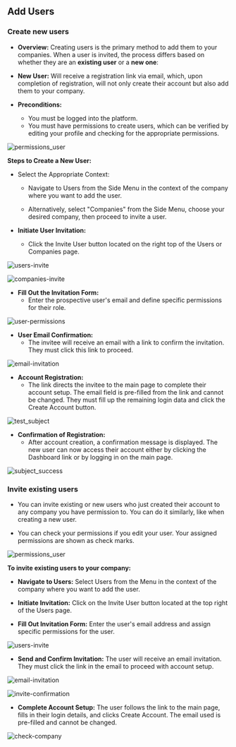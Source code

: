 ## Add Users

### Create new users

- **Overview:**
  Creating users is the primary method to add them to your companies. When a user is invited, the process differs based on whether they are an **existing user** or a **new one**:

- **New User:**
  Will receive a registration link via email, which, upon completion of registration, will not only create their account but also add them to your company.

- **Preconditions:**

  - You must be logged into the platform.
  - You must have permissions to create users, which can be verified by editing your profile and checking for the appropriate permissions.

![permissions_user](../../images/permissions_user-1.png)

**Steps to Create a New User:**

- Select the Appropriate Context:

  - Navigate to Users from the Side Menu in the context of the company where you want to add the user.

  - Alternatively, select "Companies" from the Side Menu, choose your desired company, then proceed to invite a user.

- **Initiate User Invitation:**
  - Click the Invite User button located on the right top of the Users or Companies page.

![users-invite](../../images/users-invite.png)

![companies-invite](<../../images/companies-invite(1).png>)

- **Fill Out the Invitation Form:**
  - Enter the prospective user's email and define specific permissions for their role.

![user-permissions](../../images/user-inviteform.png)

- **User Email Confirmation:**
  - The invitee will receive an email with a link to confirm the invitation. They must click this link to proceed.

![email-invitation](../../images/email-invitation.png)

- **Account Registration:**
  - The link directs the invitee to the main page to complete their account setup. The email field is pre-filled from the link and cannot be changed. They must fill up the remaining login data and click the Create Account button.

![test_subject](../../images/test_subject.png)

- **Confirmation of Registration:**
  - After account creation, a confirmation message is displayed. The new user can now access their account either by clicking the Dashboard link or by logging in on the main page.

![subject_success](../../images/subject_success.png)

### Invite existing users

- You can invite existing or new users who just created their account to any company you have permission to. You can do it similarly, like when creating a new user.

- You can check your permissions if you edit your user. Your assigned permissions are shown as check marks.

![permissions_user](../../images/permissions_user-1.png)

**To invite existing users to your company:**

- **Navigate to Users:**
  Select Users from the Menu in the context of the company where you want to add the user.

- **Initiate Invitation:**
  Click on the Invite User button located at the top right of the Users page.

- **Fill Out Invitation Form:**
  Enter the user's email address and assign specific permissions for the user.

![users-invite](../../images/invite-user.png)

- **Send and Confirm Invitation:**
  The user will receive an email invitation. They must click the link in the email to proceed with account setup.

![email-invitation](../../images/email-invite.png)

![invite-confirmation](../../images/accept-invite2.png)

- **Complete Account Setup:**
  The user follows the link to the main page, fills in their login details, and clicks Create Account. The email used is pre-filled and cannot be changed.

![check-company](../../images/check-company.png)
